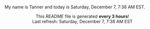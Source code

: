 My name is Tanner and today is Saturday, December 7, 7:38 AM EST.

<p align="center">This <i>README</i> file is generated <b>every 3 hours</b>!</br>Last refresh: Saturday, December 7, 7:38 AM EST<br /></p>
